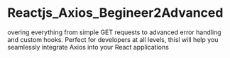 # Reactjs_Axios_Begineer2Advanced
overing everything from simple GET requests to advanced error handling and custom hooks. Perfect for developers at all levels, thisl will help you seamlessly integrate Axios into your React applications
